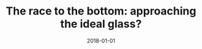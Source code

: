 ---
title: "The race to the bottom: approaching the ideal glass?"
collection: publications
permalink: /publication/2018-01-01-The-race-to-the-bottom-approaching-the-ideal-glass
date: 2018-01-01
venue: 'J. Phys.: Cond. Matt.'
paperurl: 'https://doi.org/10.1088%2F1361-648x%2Faad10a'
citation: 'C. P. Royall, F. Turci, S. Tatsumi, J. Russo, and <b>JFR</b>, &quot;The race to the bottom: approaching the ideal glass?&quot;, J. Phys.: Cond. Matt. <b>30</b>, 363001 (2018).'
---